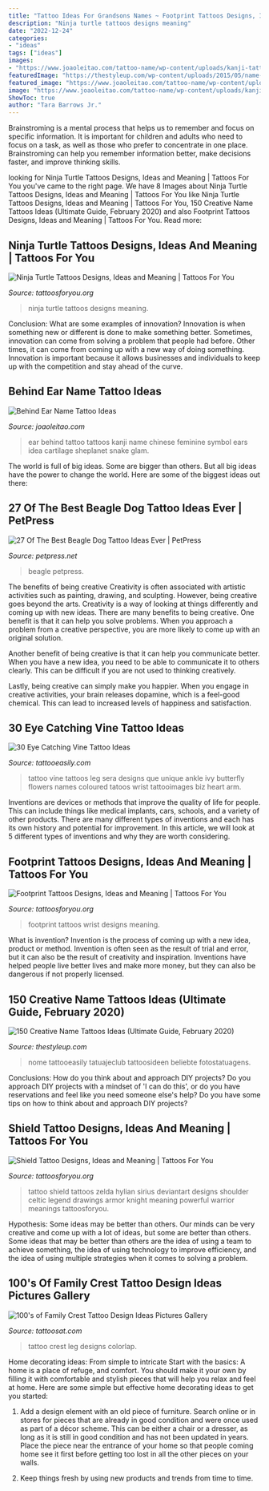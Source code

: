 ```yaml
---
title: "Tattoo Ideas For Grandsons Names ~ Footprint Tattoos Designs, Ideas And Meaning"
description: "Ninja turtle tattoos designs meaning"
date: "2022-12-24"
categories:
- "ideas"
tags: ["ideas"]
images:
- "https://www.joaoleitao.com/tattoo-name/wp-content/uploads/kanji-tattoo-idea-behind-ear.jpg"
featuredImage: "https://thestyleup.com/wp-content/uploads/2015/05/name-tattoo-3.jpg"
featured_image: "https://www.joaoleitao.com/tattoo-name/wp-content/uploads/kanji-tattoo-idea-behind-ear.jpg"
image: "https://www.joaoleitao.com/tattoo-name/wp-content/uploads/kanji-tattoo-idea-behind-ear.jpg"
ShowToc: true
author: "Tara Barrows Jr."
---
```



Brainstroming is a mental process that helps us to remember and focus on specific information. It is important for children and adults who need to focus on a task, as well as those who prefer to concentrate in one place. Brainstroming can help you remember information better, make decisions faster, and improve thinking skills.

	

		
looking for Ninja Turtle Tattoos Designs, Ideas and Meaning | Tattoos For You you've came to the right page. We have 8 Images about Ninja Turtle Tattoos Designs, Ideas and Meaning | Tattoos For You like Ninja Turtle Tattoos Designs, Ideas and Meaning | Tattoos For You, 150 Creative Name Tattoos Ideas (Ultimate Guide, February 2020) and also Footprint Tattoos Designs, Ideas and Meaning | Tattoos For You. Read more:
		
    
## Ninja Turtle Tattoos Designs, Ideas And Meaning | Tattoos For You

<img loading=lazy src="https://www.tattoosforyou.org/wp-content/uploads/2016/03/Ninja-Turtle-Tattoos.jpg" onerror="this.onerror=null;this.src='https://tse2.mm.bing.net/th?id=OIP.hn_b0tgJTykPDyeiwL-HKAHaLH&amp;pid=15.1';" alt="Ninja Turtle Tattoos Designs, Ideas and Meaning | Tattoos For You">

_Source: tattoosforyou.org_

>ninja turtle tattoos designs meaning. 

	

Conclusion: What are some examples of innovation?
Innovation is when something new or different is done to make something better. Sometimes, innovation can come from solving a problem that people had before. Other times, it can come from coming up with a new way of doing something. Innovation is important because it allows businesses and individuals to keep up with the competition and stay ahead of the curve.

    
## Behind Ear Name Tattoo Ideas

<img loading=lazy src="https://www.joaoleitao.com/tattoo-name/wp-content/uploads/kanji-tattoo-idea-behind-ear.jpg" onerror="this.onerror=null;this.src='https://tse1.mm.bing.net/th?id=OIP.9GR7V6Q6DfuFrkAU5xU41gHaJ6&amp;pid=15.1';" alt="Behind Ear Name Tattoo Ideas">

_Source: joaoleitao.com_

>ear behind tattoo tattoos kanji name chinese feminine symbol ears idea cartilage sheplanet snake glam. 

	

The world is full of big ideas. Some are bigger than others. But all big ideas have the power to change the world. Here are some of the biggest ideas out there:

    
## 27 Of The Best Beagle Dog Tattoo Ideas Ever | PetPress

<img loading=lazy src="https://petpress.net/wp-content/uploads/2020/02/beagle-paw-print-tattoo-design.jpg" onerror="this.onerror=null;this.src='https://tse4.mm.bing.net/th?id=OIP.1VGmJ5R2lPmpjG5oYgkUEAHaDS&amp;pid=15.1';" alt="27 Of The Best Beagle Dog Tattoo Ideas Ever | PetPress">

_Source: petpress.net_

>beagle petpress. 

	

The benefits of being creative
Creativity is often associated with artistic activities such as painting, drawing, and sculpting. However, being creative goes beyond the arts. Creativity is a way of looking at things differently and coming up with new ideas.
There are many benefits to being creative. One benefit is that it can help you solve problems. When you approach a problem from a creative perspective, you are more likely to come up with an original solution.

Another benefit of being creative is that it can help you communicate better. When you have a new idea, you need to be able to communicate it to others clearly. This can be difficult if you are not used to thinking creatively.

Lastly, being creative can simply make you happier. When you engage in creative activities, your brain releases dopamine, which is a feel-good chemical. This can lead to increased levels of happiness and satisfaction.

    
## 30 Eye Catching Vine Tattoo Ideas

<img loading=lazy src="http://www.tattooeasily.com/wp-content/uploads/2013/07/Vine-tattoo-29.jpg" onerror="this.onerror=null;this.src='https://tse2.mm.bing.net/th?id=OIP.DnOqaZ5s6cD0d0bn9w28AgHaJ7&amp;pid=15.1';" alt="30 Eye Catching Vine Tattoo Ideas">

_Source: tattooeasily.com_

>tattoo vine tattoos leg sera designs que unique ankle ivy butterfly flowers names coloured tatoos wrist tattooimages biz heart arm. 

	

Inventions are devices or methods that improve the quality of life for people. This can include things like medical implants, cars, schools, and a variety of other products. There are many different types of inventions and each has its own history and potential for improvement. In this article, we will look at 5 different types of inventions and why they are worth considering.

    
## Footprint Tattoos Designs, Ideas And Meaning | Tattoos For You

<img loading=lazy src="https://www.tattoosforyou.org/wp-content/uploads/2013/11/Baby-Footprint-Tattoos-On-Wrist.jpg" onerror="this.onerror=null;this.src='https://tse1.mm.bing.net/th?id=OIP.aen-cctiArQNmXmzbTrqbgHaJ4&amp;pid=15.1';" alt="Footprint Tattoos Designs, Ideas and Meaning | Tattoos For You">

_Source: tattoosforyou.org_

>footprint tattoos wrist designs meaning. 

	

What is invention?
Invention is the process of coming up with a new idea, product or method. Invention is often seen as the result of trial and error, but it can also be the result of creativity and inspiration. Inventions have helped people live better lives and make more money, but they can also be dangerous if not properly licensed.

    
## 150 Creative Name Tattoos Ideas (Ultimate Guide, February 2020)

<img loading=lazy src="https://thestyleup.com/wp-content/uploads/2015/05/name-tattoo-3.jpg" onerror="this.onerror=null;this.src='https://tse1.mm.bing.net/th?id=OIP.th7-vIk06OqYK4YnS16aSQHaHa&amp;pid=15.1';" alt="150 Creative Name Tattoos Ideas (Ultimate Guide, February 2020)">

_Source: thestyleup.com_

>nome tattooeasily tatuajeclub tattoosideen beliebte fotostatuagens. 

	

Conclusions: How do you think about and approach DIY projects?
Do you approach DIY projects with a mindset of 'I can do this', or do you have reservations and feel like you need someone else's help? Do you have some tips on how to think about and approach DIY projects?

    
## Shield Tattoo Designs, Ideas And Meaning | Tattoos For You

<img loading=lazy src="https://www.tattoosforyou.org/wp-content/uploads/2017/08/Shoulder-Shield-Tattoo.jpg" onerror="this.onerror=null;this.src='https://tse2.mm.bing.net/th?id=OIP.9_8rJi0swXk3mstUwWhWkQHaLX&amp;pid=15.1';" alt="Shield Tattoo Designs, Ideas and Meaning | Tattoos For You">

_Source: tattoosforyou.org_

>tattoo shield tattoos zelda hylian sirius deviantart designs shoulder celtic legend drawings armor knight meaning powerful warrior meanings tattoosforyou. 

	

Hypothesis: Some ideas may be better than others.
Our minds can be very creative and come up with a lot of ideas, but some are better than others. Some ideas that may be better than others are the idea of using a team to achieve something, the idea of using technology to improve efficiency, and the idea of using multiple strategies when it comes to solving a problem.

    
## 100&#039;s Of Family Crest Tattoo Design Ideas Pictures Gallery

<img loading=lazy src="http://tattoosat.com/wp-content/uploads/2014/12/Family-Crest-5.jpg" onerror="this.onerror=null;this.src='https://tse3.mm.bing.net/th?id=OIP.x6ia9VA-vsUvmQmSv5WhZAHaKE&amp;pid=15.1';" alt="100&#039;s of Family Crest Tattoo Design Ideas Pictures Gallery">

_Source: tattoosat.com_

>tattoo crest leg designs colorlap. 

	

Home decorating ideas: From simple to intricate
Start with the basics: A home is a place of refuge, and comfort. You should make it your own by filling it with comfortable and stylish pieces that will help you relax and feel at home. Here are some simple but effective home decorating ideas to get you started:
1. Add a design element with an old piece of furniture. Search online or in stores for pieces that are already in good condition and were once used as part of a décor scheme. This can be either a chair or a dresser, as long as it is still in good condition and has not been updated in years. Place the piece near the entrance of your home so that people coming home see it first before getting too lost in all the other pieces on your walls.

2. Keep things fresh by using new products and trends from time to time.

